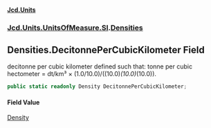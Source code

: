 #### [Jcd.Units](index 'index')
### [Jcd.Units.UnitsOfMeasure.SI](Jcd.Units.UnitsOfMeasure.SI 'Jcd.Units.UnitsOfMeasure.SI').[Densities](Densities 'Jcd.Units.UnitsOfMeasure.SI.Densities')

## Densities.DecitonnePerCubicKilometer Field

decitonne per cubic kilometer defined such that: tonne per cubic hectometer = dt/km³ ×
(1.0/10.0)/((10.0)*(10.0)*(10.0)).

```csharp
public static readonly Density DecitonnePerCubicKilometer;
```

#### Field Value
[Density](Density 'Jcd.Units.UnitTypes.Density')